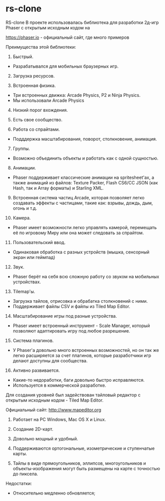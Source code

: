 # rs-clone
RS-clone
В проекте использовалась библиотека для разработки 2д-игр Phaser с открытым исходным кодом на 

https://phaser.io - официальный сайт, где много примеров

Преимущества этой библиотеки:

1. Быстрый.
- Разрабатывался для мобильных браузерных игр.

2. Загрузка ресурсов.

3. Встроенная физика.
- Три встроенных движка: Arcade Physics, P2 и Ninja Physics.
- Мы использовали Arcade Physics

4. Низкий порог вхождения.

5. Есть свое сообщество.

6. Работа со спрайтами.
- Подддержка масштабирования, поворот, столкновение, анимация.

7. Группы.
- Возможно объединить объекты и работать как с одной сущностью.

8. Анимации.
- Phaser поддерживает классические анимации на spritesheet'ах, а также анимаций из файлов: Texture Packer, Flash CS6/CC JSON (как Hash, так и Array форматы) и Starling XML.

9. Встроенная система частиц Arcade, которая позволяет легко создавать эффекты с частицами, такие как: взрывы, дождь, дым, огонь и т.д.

10. Камера.
- Phaser имеет возможности легко управлять камерой, перемещать её по игровому Миру или она может следовать за спрайтом.

11. Пользовательский ввод.
- Одинаковая обработка с разных устройств (мышка, сенсорный экран или геймпад)

12. Звук.
- Phaser берёт на себя всю сложную работу со звуком на мобильных устройствах.

13. Tilemap'ы. 
- Загрузка тайлов, отрисовка и обрабатка столкновений с ними.
- Поддерживает файлы CSV и файлы из Tiled Map Editor.

14. Масштабирование игры под разные устройства.
- Phaser имеет встроенный инструмент - Scale Manager, который позволяют адаптировать игру под любое разрешение.

15. Система плагинов.
- У Phaser'а довольно много встроенных возможностей, но он так же легко расширяется за счет плагинов, которые разработчики игр делают доступны для сообщества.

16. Активно развивается.
- Какие-то недоработки, баги довольно быстро исправляются.
- Используется в коммерческой разработке.



Для создания уровней был задействован тайловый редактор с открытым исходным кодом - Tiled Map Editor.

Официальный сайт: http://www.mapeditor.org

1. Работает на PC Windows, Mac OS X и Linux.

2. Создание 2D-карт.

3. Довольно мощный и удобный.

4. Поддерживаются ортогональные, изометрические и ступенчатые карты.

5. Тайлы в виде прямоугольников, эллипсов, многоугольников и объекты-изображения могут быть размещены на карте с точностью до пиксела.



Недостатки:

- Относительно медленно обновляется;

